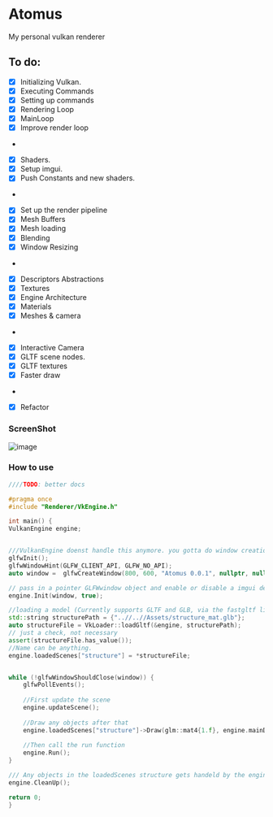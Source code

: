 # Atomus
My personal vulkan renderer

## To do:
- [x] Initializing Vulkan.
- [x] Executing Commands
- [x] Setting up commands
- [x] Rendering Loop
- [x] MainLoop
- [x] Improve render loop
-
- [x] Shaders.
- [x] Setup imgui.
- [x] Push Constants and new shaders.
-
- [x] Set up the render pipeline
- [x] Mesh Buffers
- [x] Mesh loading
- [x] Blending
- [x] Window Resizing
-
- [x] Descriptors Abstractions
- [x] Textures
- [x] Engine Architecture
- [x] Materials
- [x] Meshes & camera
-
- [x] Interactive Camera
- [x] GLTF scene nodes.
- [x] GLTF textures
- [x] Faster draw
-
- [x] Refactor

### ScreenShot

![image](https://github.com/thatalloguy/Atomus/assets/51132972/5b95f56a-56e6-458d-ac4c-03b183c7b398)


### How to use

```c++
////TODO: better docs

#pragma once
#include "Renderer/VkEngine.h"

int main() {
VulkanEngine engine;


///VulkanEngine doenst handle this anymore. you gotta do window creation with GLFW!
glfwInit();
glfwWindowHint(GLFW_CLIENT_API, GLFW_NO_API);
auto window =  glfwCreateWindow(800, 600, "Atomus 0.0.1", nullptr, nullptr);

// pass in a pointer GLFWwindow object and enable or disable a imgui debug menu (false by default);
engine.Init(window, true);

//loading a model (Currently supports GLTF and GLB, via the fastgltf lib)
std::string structurePath = {"..//..//Assets/structure_mat.glb"};
auto structureFile = VkLoader::loadGltf(&engine, structurePath);
// just a check, not necessary
assert(structureFile.has_value());
//Name can be anything.
engine.loadedScenes["structure"] = *structureFile;


while (!glfwWindowShouldClose(window)) {
    glfwPollEvents();
    
    //First update the scene
    engine.updateScene();
    
    //Draw any objects after that
    engine.loadedScenes["structure"]->Draw(glm::mat4{1.f}, engine.mainDrawContext);
    
    //Then call the run function
    engine.Run();
}

/// Any objects in the loadedScenes structure gets handeld by the engine and doenst have to be manually to destroyed.
engine.CleanUp();

return 0;
}
```
